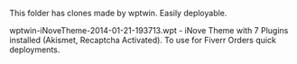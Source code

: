 This folder has clones made by wptwin. Easily deployable.

wptwin-iNoveTheme-2014-01-21-193713.wpt - iNove Theme with 7 Plugins installed (Akismet, Recaptcha Activated). To use for Fiverr Orders quick deployments.